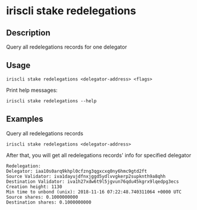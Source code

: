 # iriscli stake redelegations

## Description

Query all redelegations records for one delegator

## Usage

```
iriscli stake redelegations <delegator-address> <flags>
```
Print help messages:
```
iriscli stake redelegations --help
```

## Examples

Query all redelegations records
```
iriscli stake redelegations <delegator-address>
```

After that, you will get all redelegations records' info for specified delegator

```
Redelegation:
Delegator: iaa10s0arq9khpl0cfzng3qgxcxq0ny6hmc9gtd2ft
Source Validator: iva1dayujdfnxjggd5ydlvvgkerp2supknth9a8qhh
Destination Validator: iva1h27xdw6t9l5jgvun76qdu45kgrx9lqedpg3ecs
Creation height: 1130
Min time to unbond (unix): 2018-11-16 07:22:48.740311064 +0000 UTC
Source shares: 0.1000000000
Destination shares: 0.1000000000
```
